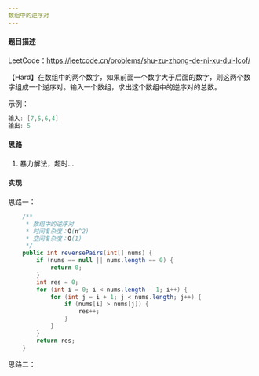 ```yaml
---
数组中的逆序对
---
```


#### 题目描述

LeetCode：https://leetcode.cn/problems/shu-zu-zhong-de-ni-xu-dui-lcof/

【Hard】在数组中的两个数字，如果前面一个数字大于后面的数字，则这两个数字组成一个逆序对。输入一个数组，求出这个数组中的逆序对的总数。

示例：

```java
输入: [7,5,6,4]
输出: 5
```

#### 思路

1. 暴力解法，超时...

#### 实现

思路一：

```java
    /**
     * 数组中的逆序对
     * 时间复杂度：O(n^2)
     * 空间复杂度：O(1)
     */
    public int reversePairs(int[] nums) {
        if (nums == null || nums.length == 0) {
            return 0;
        }
        int res = 0;
        for (int i = 0; i < nums.length - 1; i++) {
            for (int j = i + 1; j < nums.length; j++) {
                if (nums[i] > nums[j]) {
                    res++;
                }
            }
        }
        return res;
    }
```

思路二：

```java

```

